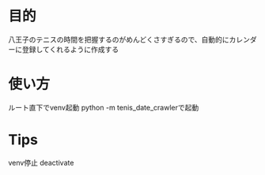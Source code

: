 # 目的
八王子のテニスの時間を把握するのがめんどくさすぎるので、自動的にカレンダーに登録してくれるように作成する

# 使い方
ルート直下でvenv起動
python -m tenis_date_crawlerで起動

# Tips
venv停止
deactivate
